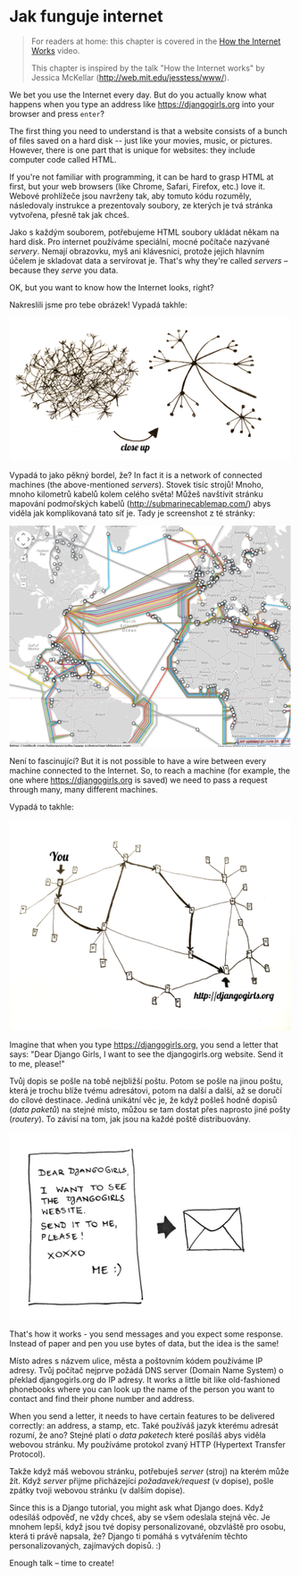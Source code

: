 # Jak funguje internet

> For readers at home: this chapter is covered in the [How the Internet Works](https://www.youtube.com/watch?v=oM9yAA09wdc) video.
> 
> This chapter is inspired by the talk "How the Internet works" by Jessica McKellar (http://web.mit.edu/jesstess/www/).

We bet you use the Internet every day. But do you actually know what happens when you type an address like https://djangogirls.org into your browser and press `enter`?

The first thing you need to understand is that a website consists of a bunch of files saved on a hard disk -- just like your movies, music, or pictures. However, there is one part that is unique for websites: they include computer code called HTML.

If you're not familiar with programming, it can be hard to grasp HTML at first, but your web browsers (like Chrome, Safari, Firefox, etc.) love it. Webové prohlížeče jsou navrženy tak, aby tomuto kódu rozuměly, následovaly instrukce a prezentovaly soubory, ze kterých je tvá stránka vytvořena, přesně tak jak chceš.

Jako s každým souborem, potřebujeme HTML soubory ukládat někam na hard disk. Pro internet používáme speciální, mocné počítače nazývané *servery*. Nemají obrazovku, myš ani klávesnici, protože jejich hlavním účelem je skladovat data a servírovat je. That's why they're called *servers* – because they *serve* you data.

OK, but you want to know how the Internet looks, right?

Nakreslili jsme pro tebe obrázek! Vypadá takhle:

![Figure 1.1](images/internet_1.png)

Vypadá to jako pěkný bordel, že? In fact it is a network of connected machines (the above-mentioned *servers*). Stovek tisíc strojů! Mnoho, mnoho kilometrů kabelů kolem celého světa! Můžeš navštívit stránku mapování podmořských kabelů (http://submarinecablemap.com/) abys viděla jak komplikovaná tato síť je. Tady je screenshot z té stránky:

![Figure 1.2](images/internet_3.png)

Není to fascinující? But it is not possible to have a wire between every machine connected to the Internet. So, to reach a machine (for example, the one where https://djangogirls.org is saved) we need to pass a request through many, many different machines.

Vypadá to takhle:

![Figure 1.3](images/internet_2.png)

Imagine that when you type https://djangogirls.org, you send a letter that says: "Dear Django Girls, I want to see the djangogirls.org website. Send it to me, please!"

Tvůj dopis se pošle na tobě nejbližší poštu. Potom se pošle na jinou poštu, která je trochu blíže tvému adresátovi, potom na další a další, až se doručí do cílové destinace. Jediná unikátní věc je, že když pošleš hodně dopisů (*data paketů*) na stejné místo, můžou se tam dostat přes naprosto jiné pošty (*routery*). To závisí na tom, jak jsou na každé poště distribuovány.

![Figure 1.4](images/internet_4.png)

That's how it works - you send messages and you expect some response. Instead of paper and pen you use bytes of data, but the idea is the same!

Místo adres s názvem ulice, města a poštovním kódem používáme IP adresy. Tvůj počítač nejprve požádá DNS server (Domain Name System) o překlad djangogirls.org do IP adresy. It works a little bit like old-fashioned phonebooks where you can look up the name of the person you want to contact and find their phone number and address.

When you send a letter, it needs to have certain features to be delivered correctly: an address, a stamp, etc. Také používáš jazyk kterému adresát rozumí, že ano? Stejné platí o *data paketech* které posíláš abys viděla webovou stránku. My používáme protokol zvaný HTTP (Hypertext Transfer Protocol).

Takže když máš webovou stránku, potřebuješ *server* (stroj) na kterém může žít. Když *server* přijme přicházející *požadavek/request* (v dopise), pošle zpátky tvoji webovou stránku (v dalším dopise).

Since this is a Django tutorial, you might ask what Django does. Když odesíláš odpověď, ne vždy chceš, aby se všem odeslala stejná věc. Je mnohem lepší, když jsou tvé dopisy personalizované, obzvláště pro osobu, která ti právě napsala, že? Django ti pomáhá s vytvářením těchto personalizovaných, zajímavých dopisů. :)

Enough talk – time to create!